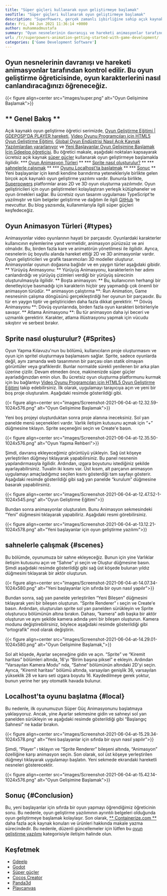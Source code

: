 ```yaml
---
title: "Süper güçleri kullanarak oyun geliştirmeye başlamak" 
seoTitle: "Süper güçleri kullanarak oyun geliştirmeye başlamak" 
description: "SuperPowers, gerçek zamanlı işbirliğine sahip açık kaynaklı bir 3D oyun üreticisidir. Bu öğretici, süper güçler kullanarak oyun geliştirmeye başlamakla ilgilidir." 
date: Fri, 04 Jun 2021 11:36:14 +0000
author: muhammadmustafa
summary: "Oyun nesnelerinin davranışı ve hareketi animasyonlar tarafından kontrol edilir. Bu oyun geliştirme öğreticisinde, oyun karakterlerini nasıl canlandıracağınızı öğreneceğiz." 
url: /tr/superpowers-animation-getting-started-with-game-development/
categories: ['Game Development Software']
---
```


## Oyun nesnelerinin davranışı ve hareketi animasyonlar tarafından kontrol edilir. Bu oyun geliştirme öğreticisinde, oyun karakterlerini nasıl canlandıracağınızı öğreneceğiz.

{{< figure align=center src="images/super.png" alt="Oyun Gelişimine Başlamak">}}


## ** Genel Bakış **
Açık kaynaklı oyun geliştirme öğretici serimizde, [Oyun Geliştirme Eğitimi | GDEPOSP'DA PLAYER hareketi][1], [Video Oyunu Programcıları için HTML5 Oyun Geliştirme Eğitimi][2], [Global Oyun Endüstrisi Nasıl Açık Kaynak Yazılımlardan yararlanıyor][3] ve [Yeni Başlayanlar Oyun Gelişimine Başlamak İçin Gdeelop öğreticisi][4 ]. Bu öğretici makale, aşağıdaki noktaları kapsayarak ücretsiz açık kaynak [süper güçler][5] kullanarak oyun geliştirmeye başlamakla ilgilidir.
  *** [Oyun Animasyon Türleri][6] **
  *** [Sprite nasıl oluşturulur?][7] **
  *** [sahnelerle çalışmak][8] **
  *** [Oyunu Localhost'ta başlatmak][9] **
  *** [Sonuç][10] **
Yeni başlayanlar için kendi kendine barındırma yetenekleriyle birlikte gelen birçok açık kaynaklı oyun geliştirme yazılımı vardır. Bununla birlikte, [Superpowers][5] platformlar arası 2D ve 3D oyun oluşturma yazılımıdır. Oyun geliştiricileri için oyun geliştirmeleri kolaylaştıran yerleşik kütüphaneler ve oyun örnekleri sağlar. Bu ücretsiz oyun tasarım uygulaması TypeScript'te yazılmıştır ve tüm belgeler geliştirme ve dağıtım ile ilgili [GitHub][11] 'te mevcuttur. Bu blog yazısında, kullanımlarıyla ilgili süper güçleri keşfedeceğiz.

## Oyun Animasyon Türleri {#types}
Animasyonlar video oyunlarının hayati bir parçasıdır. Oyunlardaki karakterler kullanıcının eylemlerine yanıt vermelidir, animasyon pürüzsüz ve ani olmalıdır. Bu, birden fazla kare ve animatörün yönetilmesi ile ilgilidir. Ayrıca, nesnelerin üç boyutlu alanda hareket ettiği 2D ve 3D animasyonlar vardır. Oyun geliştiricileri ve grafik tasarımcıları 3D modeller oluşturur. Animasyonlar oyunun doğasına bağlıdır ve en yaygın türler aşağıdaki gibidir.
** Yürüyüş Animasyonu: ** Yürüyüş Animasyonu, karakterlerin her adımı canlandırdığı ve yürüyüş çizimleri verdiği bir yürüyüş sürecinin oluşturulmasıyla ilgilidir.
** Boşta animasyon: ** Bu, kullanıcının herhangi bir denetleyiciye basmadığı için karakterin hiçbir şey yapmadığı çok önemli bir animasyon türüdür.
** animasyon çalıştırma **: Run Animation, Game nesnesinin çalışma döngüsünü gerçekleştirdiği her oyunun bir parçasıdır. Bu tür en yaygın tiptir ve geliştiriciden daha fazla dikkat gerektirir.
** Dövüş Animasyonu **: Dövüş oyunlarında, birden fazla oyun karakteri birbirleriyle savaşır.
** Atlama Animasyonu **: Bu tür animasyon daha iyi beceri ve uzmanlık gerektirir. Karakter, atlama illüstrasyonu yapmak için vücudu sıkıştırır ve serbest bırakır.

## Sprite nasıl oluşturulur? {#Sprites}
Oyun Yapma Kılavuzu'nun bu bölümü, kullanıcıların proje oluşturmasını ve oyun için spritel oluşturmaya başlamasını sağlar. Sprite, sadece oyunlarda değil, aynı zamanda web tasarımının bir parçası olan statik olmayan görüntüler veya grafiklerdir. Bunlar normalde sürekli yenilenen bir arka plan üzerine çizilir.
Devam etmeden önce, makinenizde süper güçler ayarladığınızdan emin olun. Bu ücretsiz oyun oluşturma platformunu kurmak için bu bağlantıyı [Video Oyunu Programcıları için HTML5 Oyun Geliştirme Eğitimi][2] takip edebilirsiniz.
İlk olarak, uygulamayı tarayıcıya açın ve yeni bir boş proje oluşturalım. Aşağıdaki resimde gösterildiği gibi.

{{< figure align=center src="images/Screenshot-2021-06-04-at-12.32.59-1024x576.png" alt="Oyun Gelişimine Başlamak">}}

Yeni boş projeyi oluşturduktan sonra proje alanına ineceksiniz. Sol yan panelde menü seçenekleri vardır. Varlık iletişim kutusunu açmak için “+” düğmesine tıklayın. Sprite seçeneğini seçin ve Create'e basın.

{{< figure align=center src="images/Screenshot-2021-06-04-at-12.35.50-1024x576.png" alt="Oyun Yapma Rehberi">}}

Şimdi, davranış ekleyeceğimiz görüntüyü yükleyin. Sağ üst köşeye yerleştirilen düğmeyi tıklayarak yapabilirsiniz. Bu panel nesnenin yapılandırmasıyla ilgilidir.
Ardından, ızgara boyutunu istediğiniz şekilde ayarlayabilirsiniz. Tuvalin iki kısmı var. Üst kısım, alt parçanın animasyon uygulamayı amaçladığımız seçilen kısmı gösterdiği tam sayfayı gösterir. Aşağıdaki resimde gösterildiği gibi sağ yan panelde “kurulum” düğmesine basarak yapabilirsiniz.

{{< figure align=center src="images/Screenshot-2021-06-04-at-12.47.52-1-1024x545.png" alt="Oyun Geliştirme Eğitimi">}}

Bundan sonra animasyonlar oluşturalım. Bunu Animasyon sekmesindeki “Yeni” düğmesini tıklayarak yapabiliriz. Aşağıdaki resmi görebilirsiniz.

{{< figure align=center src="images/Screenshot-2021-06-04-at-13.12.21-1024x578.png" alt="Yeni başlayanlar için oyun geliştirme yazılımı">}}


## sahnelerle çalışmak {#scenes}
Bu bölümde, oyunumuza bir sahne ekleyeceğiz. Bunun için yine Varlıklar iletişim kutusunu açın ve “Sahne” yi seçin ve Oluştur düğmesine basın. Şimdi aşağıdaki resimde gösterildiği gibi sağ üst köşede bulunan yıldız düğmesini tıklayarak bir aktör oluşturun.

{{< figure align=center src="images/Screenshot-2021-06-04-at-14.07.34-1024x580.png" alt="Yeni başlayanlar için sıfırda bir oyun nasıl yapılır">}}

Bundan sonra, sağ yan panelde yerleştirilen “Yeni Bileşen” düğmesini tıklayarak yeni bir bileşen oluşturun. “Sprite Renderer” ı seçin ve Create'e basın. Ardından, oluşturulan sprite sol yan panelden sürükleyin ve Sprite oluşturucu bölümünün altına bırakın. Dahası, “kamera” adlı başka bir aktör oluşturun ve aynı şekilde kamera adında yeni bir bileşen oluşturun.
Kamera modunu değiştirebilirsiniz, böylece aşağıdaki resimde gösterildiği gibi “ortografik” mod olarak değiştirin.

{{< figure align=center src="images/Screenshot-2021-06-04-at-14.29.01-1024x580.png" alt="Oyun Gelişimine Başlamak,">}}

Sol alt köşede, Ayarlar seçeneğine gidin ve açın. “Sprite” ve “Kiremit haritası” bölümleri altında, 16'yı “Birim başına piksel” e ekleyin. Ardından “Varsayılan Kamera Modu” nda, “Sahne” bölümünün altındaki 2D'yi seçin. Ayrıca, “Kiremit haritası” bölümü altında, varsayılan genişlik 36, varsayılan yükseklik 28 ve karo seti ızgara boyutu 16. Kaydedilmeye gerek yoktur, bunun yerine her şey otomatik havada bulunur.

## Localhost'ta oyunu başlatma {#local}
Bu nedenle, ilk oyunumuzun Süper Güç Animasyonunu başlatmaya yaklaşıyoruz. Ancak, yine Ayarlar sekmesine gidin ve sahneyi sol yan panelden sürükleyin ve aşağıdaki resimde gösterildiği gibi “Başlangıç ​​Sahnesi” ne kadar bırakın.

{{< figure align=center src="images/Screenshot-2021-06-04-at-15.29.34-1024x578.png" alt="Yeni başlayanlar için sıfırda bir oyun nasıl yapılır">}}

Şimdi, “Player” ı tıklayın ve “Sprite Renderer” bileşeni altında, “Animasyon” özelliğine karşı animasyon seçin. Son olarak, sol üst köşeye yerleştirilen düğmeyi tıklayarak uygulamayı başlatın. Yeni sekmede ekrandaki hareketli nesneleri gösterecektir.

{{< figure align=center src="images/Screenshot-2021-06-04-at-15.42.14-1024x576.png" alt="Oyun Gelişimine Başlamak">}}


## Sonuç {#Conclusion}
Bu, yeni başlayanlar için sıfırda bir oyun yapmayı öğrendiğimiz öğreticinin sonu. Bu nedenle, oyun geliştirme yazılımının ayrıntılı belgeleri olduğunda oyun geliştirmeye başlamak kolaylaşır. Son olarak, [** Containerize.com **][12] daha fazla açık kaynak konuları ve ürünleri hakkında makale yazma sürecindedir. Bu nedenle, düzenli güncellemeler için lütfen bu [oyun geliştirme yazılımı][13] kategorisiyle iletişim halinde olun.

## Keşfetmek
  * [Gdeelp][14]
  * [Godot][15]
  * [Süper güçler][5]
  * [Cocos Creator][16]
  * [Panda3d][17]
  * [Playcanvas][18]

  
[1]: https://blog.containerize.com/game-development-software/game-development-tutorial-player-movement-in-gdevelop/
[2]: https://blog.containerize.com/2021/05/19/html5-game-development-tutorial-for-video-game-programmers/
[3]: https://blog.containerize.com/game-development-software/how-global-gaming-market-leveraging-open-source-software/
[4]: https://blog.containerize.com/game-development-software/game-development-tutorial-player-movement-in-gdevelop/
[5]: https://products.containerize.com/game-development-software/superpowers/
[6]: #types
[7]: #sprites
[8]: #scenes
[9]: #local
[10]: #Conclusion
[11]: https://github.com/superpowers/superpowers-core
[12]: https://www.containerize.com/
[13]: https://products.containerize.com/game-development-software/
[14]: https://products.containerize.com/game-development-software/gdevelop/
[15]: https://products.containerize.com/game-development-software/godot/
[16]: https://products.containerize.com/game-development-software/cocos-creator/
[17]: https://products.containerize.com/game-development-software/panda3d/
[18]: https://products.containerize.com/game-development-software/playcanvas/
